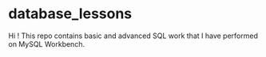 # database_lessons

Hi ! This repo contains basic and advanced SQL work that I have performed on MySQL Workbench.
